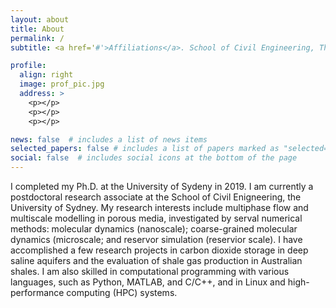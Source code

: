 ```yaml
---
layout: about
title: About
permalink: /
subtitle: <a href='#'>Affiliations</a>. School of Civil Engineering, The University of Sydney, Australia.

profile:
  align: right
  image: prof_pic.jpg
  address: >
    <p></p>
    <p></p>
    <p></p>

news: false  # includes a list of news items
selected_papers: false # includes a list of papers marked as "selected={true}"
social: false  # includes social icons at the bottom of the page
---
```


I completed my Ph.D. at the University of Sydeny in 2019. I am currently a postdoctoral research associate at the School of Civil Enigneering, the University of Sydney. My research interests include multiphase flow and multiscale modelling in porous media, investigated by serval numerical methods: molecular dynamics (nanoscale); coarse-grained molecular dynamics (microscale; and reservor simulation (reservior scale). I have accomplished a few research projects in carbon dioxide storage in deep saline aquifers and the evaluation of shale gas production in Australian shales. I am also skilled in computational programming with various languages, such as Python, MATLAB, and C/C++, and in Linux and high-performance computing (HPC) systems.
